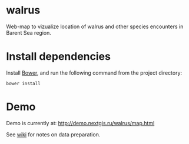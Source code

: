 walrus
======

Web-map to vizualize location of walrus and other species encounters in Barent Sea region.


Install dependencies
====================

Install [Bower](http://bower.io/), and run the following command from the project directory:

```
bower install
```

Demo
====

Demo is currently at: http://demo.nextgis.ru/walrus/map.html

See [wiki](https://github.com/nextgis/walrus/wiki/%D0%9F%D0%BE%D0%B4%D0%B3%D0%BE%D1%82%D0%BE%D0%B2%D0%BA%D0%B0-%D0%B4%D0%B0%D0%BD%D0%BD%D1%8B%D1%85) for notes on data preparation.
